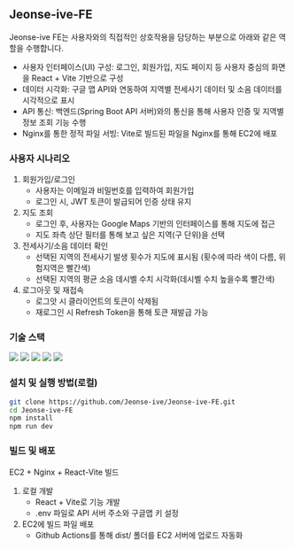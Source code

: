 ## Jeonse-ive-FE

Jeonse-ive FE는 사용자와의 직접적인 상호작용을 담당하는 부분으로 아래와 같은 역할을 수행합니다.
- 사용자 인터페이스(UI) 구성: 로그인, 회원가입, 지도 페이지 등 사용자 중심의 화면을 React + Vite 기반으로 구성
- 데이터 시각화: 구글 맵 API와 연동하여 지역별 전세사기 데이터 및 소음 데이터를 시각적으로 표시
- API 통신: 백엔드(Spring Boot API 서버)와의 통신을 통해 사용자 인증 및 지역별 정보 조회 기능 수행
- Nginx를 통한 정적 파일 서빙: Vite로 빌드된 파일을 Nginx를 통해 EC2에 배포
 
### 사용자 시나리오
1. 회원가입/로그인
   - 사용자는 이메일과 비밀번호를 입력하여 회원가입
   - 로그인 시, JWT 토큰이 발급되어 인증 상태 유지
2. 지도 조회
   - 로그인 후, 사용자는 Google Maps 기반의 인터페이스를 통해 지도에 접근
   - 지도 좌측 상단 필터를 통해 보고 싶은 지역(구 단위)을 선택
3. 전세사기/소음 데이터 확인
   - 선택된 지역의 전세사기 발생 횟수가 지도에 표시됨 (횟수에 따라 색이 다름, 위험지역은 빨간색)
   - 선택된 지역의 평균 소음 데시벨 수치 시각화(데시벨 수치 높을수록 빨간색)
4. 로그아웃 및 재접속
   - 로그앗 시 클라이언트의 토큰이 삭제됨
   - 재로그인 시 Refresh Token을 통해 토큰 재발급 가능

### 기술 스택
<div>
<img src="https://img.shields.io/badge/React-61DAFB?style=flat-square&logo=React&logoColor=black"/>
<img src="https://img.shields.io/badge/Vite-646CFF?style=flat-square&logo=Vite&logoColor=white"/>
<img src="https://img.shields.io/badge/Nginx-009639?style=flat-square&logo=nginx&logoColor=white"/>
<img src="https://img.shields.io/badge/Axios-5A29E4?style=flat-square&logo=Axios&logoColor=white"/>
<img src="https://img.shields.io/badge/GitHub%20Actions-2088FF?style=flat-square&logo=githubactions&logoColor=white"/>
</div>

### 설치 및 실행 방법(로컬)
``` bash
git clone https://github.com/Jeonse-ive/Jeonse-ive-FE.git
cd Jeonse-ive-FE
npm install
npm run dev
```

### 빌드 및 배포
EC2 + Nginx + React-Vite 빌드  

1. 로컬 개발
   - React + Vite로 기능 개발
   - .env 파일로 API 서버 주소와 구글맵 키 설정
2. EC2에 빌드 파일 배포
   - Github Actions를 통해 dist/ 폴더를 EC2 서버에 업로드 자동화
